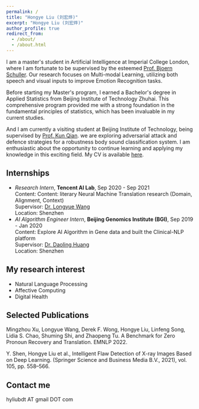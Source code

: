 ```yaml
---
permalink: /
title: "Hongye Liu (刘宏烨)"
excerpt: "Hongye Liu (刘宏烨)"
author_profile: true
redirect_from: 
  - /about/
  - /about.html
---
```


I am a master's student in Artificial Intelligence at Imperial College London, where I am fortunate to be supervised by the esteemed [Prof. Bjoern Schuller](http://www.schuller.one/). Our research focuses on Multi-modal Learning, utilizing both speech and visual inputs to improve Emotion Recognition tasks.

Before starting my Master's program, I earned a Bachelor's degree in Applied Statistics from Beijing Institute of Technology Zhuhai. This comprehensive program provided me with a strong foundation in the fundamental principles of statistics, which has been invaluable in my current studies.

And I am currently a visiting student at Beijing Institute of Technology, being supervised by [Prof. Kun Qian](https://eecsqian.com/). we are exploring adversarial attack and defence strategies for a robustness body sound classification system. I am enthusiastic about the opportunity to continue learning and applying my knowledge in this exciting field. My CV is available [here](https://hyfred.github.io/files/CV.pdf).

## Internships
- *Research Intern*, **Tencent AI Lab**, Sep 2020 - Sep 2021 \
  Content: Content: literary Neural Machine Translation research (Domain, Alignment, Context) \
  Supervisor: [Dr. Longyue Wang](http://www.longyuewang.com/)\
  Location: Shenzhen
- *AI Algorithm Engineer Intern*, **Beijing Genomics Institute (BGI)**, Sep 2019 - Jan 2020 \
  Content: Explore AI Algorithm in Gene data and built the Clinical-NLP platform \
  Supervisor: [Dr. Daoling Huang](https://scholar.google.com/citations?user=4Y4DcQkAAAAJ&hl=en) \
  Location: Shenzhen

## My research interest
*  Natural Language Processing
*  Affective Computing
*  Digital Health

## Selected Publications
Mingzhou Xu, Longyue Wang, Derek F. Wong, Hongye Liu, Linfeng Song, Lidia S. Chao, Shuming Shi, and Zhaopeng 
Tu. A Benchmark for Zero Pronoun Recovery and Translation. EMNLP 2022.

Y. Shen, Hongye Liu et al., Intelligent Flaw Detection of X-ray Images Based on Deep Learning. (Springer Science and Business Media B.V., 2021), vol. 105, pp. 558–566.

## Contact me
hyliubdt AT gmail DOT com

